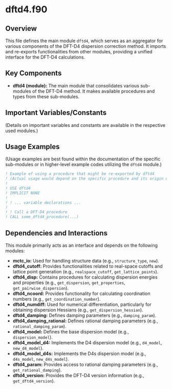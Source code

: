 # dftd4.f90

## Overview

This file defines the main module `dftd4`, which serves as an aggregator for various components of the DFT-D4 dispersion correction method. It imports and re-exports functionalities from other modules, providing a unified interface for the DFT-D4 calculations.

## Key Components

*   **dftd4 (module):** The main module that consolidates various sub-modules of the DFT-D4 method. It makes available procedures and types from these sub-modules.

## Important Variables/Constants

(Details on important variables and constants are available in the respective used modules.)

## Usage Examples

(Usage examples are best found within the documentation of the specific sub-modules or in higher-level example codes utilizing the `dftd4` module.)

```fortran
! Example of using a procedure that might be re-exported by dftd4
! (Actual usage would depend on the specific procedure and its origin module)
!
! USE dftd4
! IMPLICIT NONE
!
! ! ... variable declarations ...
!
! ! Call a DFT-D4 procedure
! CALL some_dftd4_procedure(...)
```

## Dependencies and Interactions

This module primarily acts as an interface and depends on the following modules:

*   **mctc_io:** Used for handling structure data (e.g., `structure_type`, `new`).
*   **dftd4_cutoff:** Provides functionalities related to real-space cutoffs and lattice point generation (e.g., `realspace_cutoff`, `get_lattice_points`).
*   **dftd4_disp:** Contains procedures for calculating dispersion energies and properties (e.g., `get_dispersion`, `get_properties`, `get_pairwise_dispersion`).
*   **dftd4_ncoord:** Provides functionality for calculating coordination numbers (e.g., `get_coordination_number`).
*   **dftd4_numdiff:** Used for numerical differentiation, particularly for obtaining dispersion Hessians (e.g., `get_dispersion_hessian`).
*   **dftd4_damping:** Defines damping parameters (e.g., `damping_param`).
*   **dftd4_damping_rational:** Defines rational damping parameters (e.g., `rational_damping_param`).
*   **dftd4_model:** Defines the base dispersion model (e.g., `dispersion_model`).
*   **dftd4_model_d4:** Implements the D4 dispersion model (e.g., `d4_model`, `new_d4_model`).
*   **dftd4_model_d4s:** Implements the D4s dispersion model (e.g., `d4s_model`, `new_d4s_model`).
*   **dftd4_param:** Provides access to rational damping parameters (e.g., `get_rational_damping`).
*   **dftd4_version:** Provides the DFT-D4 version information (e.g., `get_dftd4_version`).
